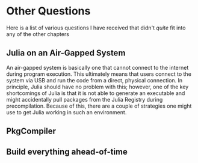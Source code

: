 # Other Questions

Here is a list of various questions I have received that didn't *quite* fit into any of the other chapters

## Julia on an Air-Gapped System

An air-gapped system is basically one that cannot connect to the internet during program execution.
This ultimately means that users connect to the system via USB and run the code from a direct, physical connection.
In principle, Julia should have no problem with this; however, one of the key shortcomings of Julia is that it is not able to generate an executable and might accidentally pull packages from the Julia Registry during precompilation.
Because of this, there are a couple of strategies one might use to get Julia working in such an environment.

## PkgCompiler

## Build everything ahead-of-time
